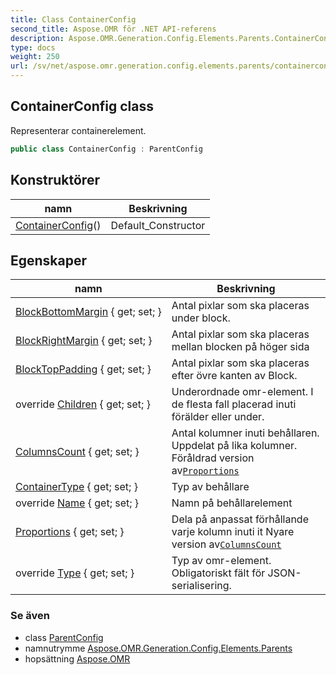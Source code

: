 ```yaml
---
title: Class ContainerConfig
second_title: Aspose.OMR för .NET API-referens
description: Aspose.OMR.Generation.Config.Elements.Parents.ContainerConfig klass. Representerar containerelement.
type: docs
weight: 250
url: /sv/net/aspose.omr.generation.config.elements.parents/containerconfig/
---
```

## ContainerConfig class

Representerar containerelement.

```csharp
public class ContainerConfig : ParentConfig
```

## Konstruktörer

| namn | Beskrivning |
| --- | --- |
| [ContainerConfig](containerconfig/)() | Default_Constructor |

## Egenskaper

| namn | Beskrivning |
| --- | --- |
| [BlockBottomMargin](../../aspose.omr.generation.config.elements.parents/containerconfig/blockbottommargin/) { get; set; } | Antal pixlar som ska placeras under block. |
| [BlockRightMargin](../../aspose.omr.generation.config.elements.parents/containerconfig/blockrightmargin/) { get; set; } | Antal pixlar som ska placeras mellan blocken på höger sida |
| [BlockTopPadding](../../aspose.omr.generation.config.elements.parents/containerconfig/blocktoppadding/) { get; set; } | Antal pixlar som ska placeras efter övre kanten av Block. |
| override [Children](../../aspose.omr.generation.config.elements.parents/containerconfig/children/) { get; set; } | Underordnade omr-element. I de flesta fall placerad inuti förälder eller under. |
| [ColumnsCount](../../aspose.omr.generation.config.elements.parents/containerconfig/columnscount/) { get; set; } | Antal kolumner inuti behållaren. Uppdelat på lika kolumner. Föråldrad version av[`Proportions`](./proportions/) |
| [ContainerType](../../aspose.omr.generation.config.elements.parents/containerconfig/containertype/) { get; set; } | Typ av behållare |
| override [Name](../../aspose.omr.generation.config.elements.parents/containerconfig/name/) { get; set; } | Namn på behållarelement |
| [Proportions](../../aspose.omr.generation.config.elements.parents/containerconfig/proportions/) { get; set; } | Dela på anpassat förhållande varje kolumn inuti it Nyare version av[`ColumnsCount`](./columnscount/) |
| override [Type](../../aspose.omr.generation.config.elements.parents/containerconfig/type/) { get; set; } | Typ av omr-element. Obligatoriskt fält för JSON-serialisering. |

### Se även

* class [ParentConfig](../../aspose.omr.generation.config/parentconfig/)
* namnutrymme [Aspose.OMR.Generation.Config.Elements.Parents](../../aspose.omr.generation.config.elements.parents/)
* hopsättning [Aspose.OMR](../../)


